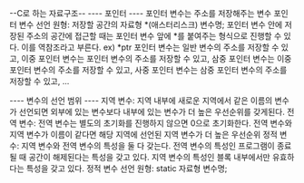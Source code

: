 --C로 하는 자료구조--
---- 포인터 ----
포인터 변수는 주소를 저장해주는 변수
포인터 변수 선언 원형: 저장할 공간의 자료형 *(애스터리스크) 변수명;
포인터 변수 안에 저장된 주소의 공간에 접근할 때는
포인터 변수 앞에 *를 붙여주는 형식으로 진행할 수 있다. 이를 역참조라고 부른다.
ex) *ptr
포인터 변수는 일반 변수의 주소를 저장할 수 있고,
이중 포인터 변수는 포인터 변수의 주소를 저장할 수 있고,
삼중 포인터 변수는 이중 포인터 변수의 주소를 저장할 수 있고,
사중 포인터 변수는 삼중 포인터 변수의 주소를 저장할 수 있고,
...

---- 변수의 선언 범위 ----
지역 변수: 지역 내부에 새로운 지역에서 같은 이름의 변수가 선언되면
		  외부에 있는 변수보다 내부에 있는 변수가 더 높은 우선순위를 갖게된다.
전역 변수: 전역 변수는 별도의 초기화를 진행하지 않으면 0으로 초기화한다.
			  전역 변수와 지역 변수가 이름이 같다면 해당 지역에 선언된 지역 변수가 더 높은 우선순위
정적 변수: 지역 변수와 전역 변수의 특성을 둘 다 갖는다.
		  전역 변수의 특성인 프로그램이 종료될 때 공간이 해제된다는 특성을 갖고 있다.
		  지역 변수의 특성인 블록 내부에서만 유효하다는 특성을 갖고 있다.
정적 변수 선언 원형: static 자료형 변수명;
